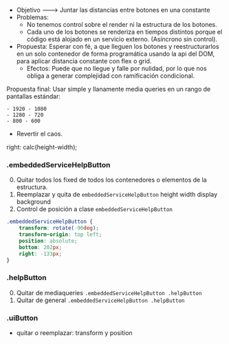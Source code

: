 
- Objetivo ---> Juntar las distancias entre botones en una constante
- Problemas:
	- No tenemos control sobre el render ni la estructura de los botones.
	- Cada uno de los botones se renderiza en tiempos distintos porque el código está alojado en un servicio externo. (Asíncrono sin control).
- Propuesta: Esperar con fé, a que lleguen los botones y reestructurarlos en un solo contenedor de forma programática usando la api del DOM, para aplicar distancia constante con flex o grid.
	- Efectos: Puede que no llegue y falle por nulidad, por lo que nos obliga a generar complejidad con ramificación condicional.


Propuesta final: Usar simple y llanamente media queries en un rango de pantallas estándar:

	- 1920 - 1080
	- 1280 - 720
	- 800 - 600

- Revertir el caos.

right: calc(height-width);

### **.embeddedServiceHelpButton**

0. Quitar todos los fixed de todos los contenedores o elementos de la estructura.
1. Reemplazar y quita de `embeddedServiceHelpButton`  height width  display background
2. Control de posición a clase `embeddedServiceHelpButton`
```css
.embeddedServiceHelpButton {
    transform: rotate(-90deg);
    transform-origin: top left;
    position: absolute;
    bottom: 202px;
    right: -133px;
}
```

### **.helpButton**

0. Quitar de mediaqueries `.embeddedServiceHelpButton .helpButton`
1. Quitar de general `.embeddedServiceHelpButton .helpButton` 

### .uiButton

- quitar o reemplazar: transform y position